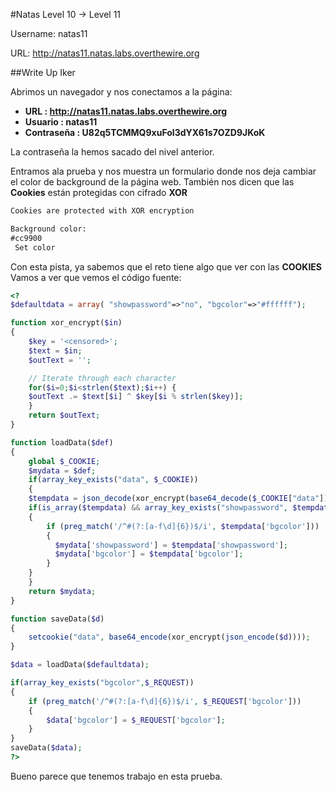 #Natas Level 10 → Level 11

Username: natas11

URL:      http://natas11.natas.labs.overthewire.org

##Write Up Iker

Abrimos un navegador y nos conectamos a la página: 

- **URL        : http://natas11.natas.labs.overthewire.org** 
- **Usuario    : natas11**
- **Contraseña : U82q5TCMMQ9xuFoI3dYX61s7OZD9JKoK**

La contraseña la hemos sacado del nivel anterior.

Entramos ala prueba y nos muestra un formulario donde nos deja cambiar el color de background de la página web. También nos dicen que las **Cookies** están protegidas con cifrado **XOR**

```html
Cookies are protected with XOR encryption

Background color: 
#cc9900
 Set color
```
Con esta pista, ya sabemos que el reto tiene algo que ver con las **COOKIES**
Vamos a ver que vemos el código fuente:

```php
<?
$defaultdata = array( "showpassword"=>"no", "bgcolor"=>"#ffffff");

function xor_encrypt($in) 
{
    $key = '<censored>';
    $text = $in;
    $outText = '';

    // Iterate through each character
    for($i=0;$i<strlen($text);$i++) {
    $outText .= $text[$i] ^ $key[$i % strlen($key)];
    }
    return $outText;
}

function loadData($def) 
{
    global $_COOKIE;
    $mydata = $def;
    if(array_key_exists("data", $_COOKIE)) 
    {
    $tempdata = json_decode(xor_encrypt(base64_decode($_COOKIE["data"])), true);
    if(is_array($tempdata) && array_key_exists("showpassword", $tempdata) && array_key_exists("bgcolor", $tempdata)) 
    {
        if (preg_match('/^#(?:[a-f\d]{6})$/i', $tempdata['bgcolor'])) 
        {
          $mydata['showpassword'] = $tempdata['showpassword'];
          $mydata['bgcolor'] = $tempdata['bgcolor'];
        }
    }
    }
    return $mydata;
}

function saveData($d) 
{
    setcookie("data", base64_encode(xor_encrypt(json_encode($d))));
}

$data = loadData($defaultdata);

if(array_key_exists("bgcolor",$_REQUEST)) 
{
    if (preg_match('/^#(?:[a-f\d]{6})$/i', $_REQUEST['bgcolor']))
    {
        $data['bgcolor'] = $_REQUEST['bgcolor'];
    }
}
saveData($data);
?>
```

Bueno parece que tenemos trabajo en esta prueba. 


